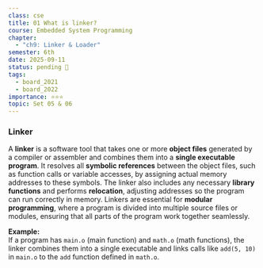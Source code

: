 ```yaml
---
class: cse
title: 01 What is linker?
course: Embedded System Programming
chapter:
  - "ch9: Linker & Loader"
semester: 6th
date: 2025-09-11
status: pending 🛑
tags:
  - board_2021
  - board_2022
importance: ⭐⭐⭐
topic: Set 05 & 06
---
```

### Linker

A **linker** is a software tool that takes one or more **object files** generated by a compiler or assembler and combines them into a **single executable program**. It resolves all **symbolic references** between the object files, such as function calls or variable accesses, by assigning actual memory addresses to these symbols. The linker also includes any necessary **library functions** and performs **relocation**, adjusting addresses so the program can run correctly in memory. Linkers are essential for **modular programming**, where a program is divided into multiple source files or modules, ensuring that all parts of the program work together seamlessly.

**Example:**  
If a program has `main.o` (main function) and `math.o` (math functions), the linker combines them into a single executable and links calls like `add(5, 10)` in `main.o` to the `add` function defined in `math.o`.